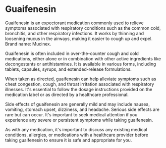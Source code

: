 [//]: # (source: gpt-40)
[//]: # (aka: glyceryl guaiacolate)
[//]: # (brands: Mucinex)
[//]: # (treats: attention-deficit-hyperactivity-disorder hypertension)
[//]: # (tags: medications)

# Guaifenesin

Guaifenesin is an expectorant medication commonly used to relieve symptoms associated with respiratory conditions such as the common cold, bronchitis, and other respiratory infections. It works by thinning and loosening mucus in the airways, making it easier to cough up and expel. Brand name: Mucinex.

Guaifenesin is often included in over-the-counter cough and cold medications, either alone or in combination with other active ingredients like decongestants or antihistamines. It is available in various forms, including tablets, capsules, syrups, and extended-release formulations.

When taken as directed, guaifenesin can help alleviate symptoms such as chest congestion, cough, and throat irritation associated with respiratory illnesses. It's essential to follow the dosage instructions provided on the medication label or as directed by a healthcare professional.

Side effects of guaifenesin are generally mild and may include nausea, vomiting, stomach upset, dizziness, and headache. Serious side effects are rare but can occur. It's important to seek medical attention if you experience any severe or persistent symptoms while taking guaifenesin.

As with any medication, it's important to discuss any existing medical conditions, allergies, or medications with a healthcare provider before taking guaifenesin to ensure it is safe and appropriate for you.